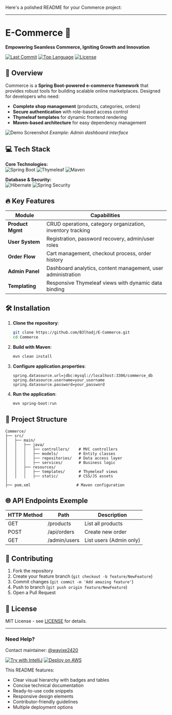 Here's a polished README for your Commerce project:

---

# E-Commerce 🛒  
**Empowering Seamless Commerce, Igniting Growth and Innovation**  

[![Last Commit](https://img.shields.io/github/last-commit/B3lhadj/E-Commerce?color=0080ff)](https://github.com/B3lhadj/E-Commerce/commits)
[![Top Language](https://img.shields.io/github/languages/top/B3lhadj/E-Commerce?color=0080ff)](https://github.com/B3lhadj/E-Commerce/Commerce)
[![License](https://img.shields.io/badge/license-MIT-blue)](https://opensource.org/licenses/MIT)

## 🚀 Overview  
Commerce is a **Spring Boot-powered e-commerce framework** that provides robust tools for building scalable online marketplaces. Designed for developers who need:  

- **Complete shop management** (products, categories, orders)  
- **Secure authentication** with role-based access control  
- **Thymeleaf templates** for dynamic frontend rendering  
- **Maven-based architecture** for easy dependency management  

![Demo Screenshot](https://example.com/demo.png) *Example: Admin dashboard interface*

## 💻 Tech Stack  
**Core Technologies:**  
![Spring Boot](https://img.shields.io/badge/Spring_Boot-6DB33F?logo=springboot&logoColor=white)
![Thymeleaf](https://img.shields.io/badge/Thymeleaf-005F0F?logo=thymeleaf&logoColor=white)
![Maven](https://img.shields.io/badge/Maven-C71A36?logo=apachemaven&logoColor=white)

**Database & Security:**  
![Hibernate](https://img.shields.io/badge/Hibernate-59666C?logo=hibernate&logoColor=white)
![Spring Security](https://img.shields.io/badge/Spring_Security-6DB33F?logo=springsecurity&logoColor=white)

## 🔥 Key Features  
| Module           | Capabilities                                                                 |
|------------------|-----------------------------------------------------------------------------|
| **Product Mgmt** | CRUD operations, category organization, inventory tracking                 |
| **User System**  | Registration, password recovery, admin/user roles                          |
| **Order Flow**   | Cart management, checkout process, order history                           |
| **Admin Panel**  | Dashboard analytics, content management, user administration               |
| **Templating**   | Responsive Thymeleaf views with dynamic data binding                       |

## 🛠️ Installation  
1. **Clone the repository**:
   ```bash
   git clone https://github.com/B3lhadj/E-Commerce.git
   cd Commerce
   ```

2. **Build with Maven**:
   ```bash
   mvn clean install
   ```

3. **Configure application.properties**:
   ```properties
   spring.datasource.url=jdbc:mysql://localhost:3306/commerce_db
   spring.datasource.username=your_username
   spring.datasource.password=your_password
   ```

4. **Run the application**:
   ```bash
   mvn spring-boot:run
   ```

## 📂 Project Structure  
```
Commerce/
├── src/
│   ├── main/
│   │   ├── java/
│   │   │   ├── controllers/    # MVC controllers
│   │   │   ├── models/         # Entity classes
│   │   │   ├── repositories/   # Data access layer
│   │   │   ├── services/       # Business logic
│   │   ├── resources/
│   │   │   ├── templates/      # Thymeleaf views
│   │   │   ├── static/         # CSS/JS assets
│
├── pom.xml                    # Maven configuration
```

## 🌐 API Endpoints Exemple 
| HTTP Method | Path              | Description                     |
|-------------|-------------------|---------------------------------|
| GET         | /products         | List all products               |
| POST        | /api/orders       | Create new order                |
| GET         | /admin/users      | List users (Admin only)         |

## 🤝 Contributing  
1. Fork the repository  
2. Create your feature branch (`git checkout -b feature/NewFeature`)  
3. Commit changes (`git commit -m 'Add amazing feature'`)  
4. Push to branch (`git push origin feature/NewFeature`)  
5. Open a Pull Request  

## 📜 License  
MIT License - see [LICENSE](LICENSE) for details.

---

### Need Help?  
Contact maintainer: [@wayixe2420](https://github.com/wayixe2420)  

[![Try with IntelliJ](https://img.shields.io/badge/-Open_in_IntelliJ-black?logo=intellijidea)](https://www.jetbrains.com/idea/) [![Deploy on AWS](https://img.shields.io/badge/-Deploy_to_AWS-orange?logo=amazonaws)](https://aws.amazon.com/)

This README features:
- Clear visual hierarchy with badges and tables
- Concise technical documentation
- Ready-to-use code snippets
- Responsive design elements
- Contributor-friendly guidelines
- Multiple deployment options
